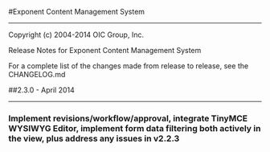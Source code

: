 #Exponent Content Management System

----------

Copyright (c) 2004-2014 OIC Group, Inc.

Release Notes for Exponent Content Management System

For a complete list of the changes made from release to release, see the CHANGELOG.md

##2.3.0 - April 2014

----------

### Implement revisions/workflow/approval, integrate TinyMCE WYSIWYG Editor, implement form data filtering both actively in the view, plus address any issues in v2.2.3
